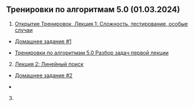 ## Тренировки по алгоритмам 5.0 (01.03.2024)


1. [Открытие Тренировок, Лекция 1: Сложность, тестирование, особые случаи](https://tn-gvu.mckx.ru/c/uhYWAAAARU0AABw9/jjAoBA/oDmktvtrUh987PI-/?u=https%3A%2F%2Fyoutube.com%2Flive%2FSVkJ77_Fl1o%3Ffeature%3Dshare%26utm_source%3Dmindbox%26utm_medium%3Demail%26utm_campaign%3Dtraining5%26utm_content%3Ddigest)

- [Домашнее задание #1](https://tn-gvu.mckx.ru/c/uhYWAAAARU0AABw9/jzAoBA/yYTcR5b4Yz8iOIcs/?u=https%3A%2F%2Fcontest.yandex.ru%2Fcontest%2F59539%2Fenter%2F%3Futm_source%3Dmindbox%26utm_medium%3Demail%26utm_campaign%3Dtraining5%26utm_content%3Ddigest)

- [Тренировки по алгоритмам 5.0 Разбор задач первой лекции](https://www.youtube.com/watch?v=IesJVRj-Q40&ab_channel=Young%26%26Yandex)


2. [Лекция 2: Линейный поиск](https://tn-gvu.mckx.ru/c/eRsWAAAAJUUBALxP/-YoqBA/5NIS2JhaPWzknpn2/?u=https%3A%2F%2Fyoutube.com%2Flive%2F7P4yu7rQADI%3Ffeature%3Dshare%26utm_source%3Dmindbox%26utm_medium%3Demail%26utm_campaign%3Dtraining5%26utm_content%3Ddigest)

- [Домашнее задание #2](https://tn-gvu.mckx.ru/c/eRsWAAAAJUUBALxP/-ooqBA/p6z7kXG9YrtoXpXE/?u=https%3A%2F%2Fcontest.yandex.ru%2Fcontest%2F59540%3Futm_source%3Dmindbox%26utm_medium%3Demail%26utm_campaign%3Dtraining5%26utm_content%3Ddigest)

- []()


3. []()



